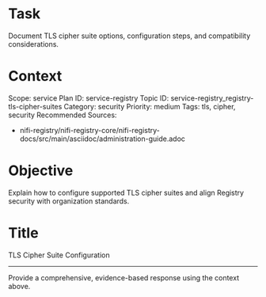 # Task
Document TLS cipher suite options, configuration steps, and compatibility considerations.

# Context
Scope: service
Plan ID: service-registry
Topic ID: service-registry_registry-tls-cipher-suites
Category: security
Priority: medium
Tags: tls, cipher, security
Recommended Sources:
- nifi-registry/nifi-registry-core/nifi-registry-docs/src/main/asciidoc/administration-guide.adoc

# Objective
Explain how to configure supported TLS cipher suites and align Registry security with organization standards.

# Title
TLS Cipher Suite Configuration

---

Provide a comprehensive, evidence-based response using the context above.
